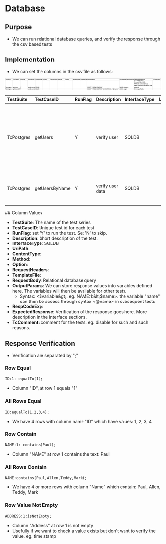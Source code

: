 # Database

## Purpose

* We can run relational database queries, and verify the response through the csv based tests

## Implementation

* We can set the columns in the csv file as follows:

![apiTestData/testCases/sampleTests/TestCases\_database.csv](../.gitbook/assets/image%20%2821%29.png)

<table>
  <thead>
    <tr>
      <th style="text-align:left">TestSuite</th>
      <th style="text-align:left">TestCaseID</th>
      <th style="text-align:left">RunFlag</th>
      <th style="text-align:left">Description</th>
      <th style="text-align:left">InterfaceType</th>
      <th style="text-align:left">UriPath</th>
      <th style="text-align:left">ContentType</th>
      <th style="text-align:left">Method</th>
      <th style="text-align:left">Option</th>
      <th style="text-align:left">RequestHeader</th>
      <th style="text-align:left">TemplateFile</th>
      <th style="text-align:left">RequestBody</th>
      <th style="text-align:left">OutputParam</th>
      <th style="text-align:left">RespCodeExp</th>
      <th style="text-align:left">ExpectedResponse</th>
      <th style="text-align:left">TcComments</th>
    </tr>
  </thead>
  <tbody>
    <tr>
      <td style="text-align:left">TcPostgres</td>
      <td style="text-align:left">getUsers</td>
      <td style="text-align:left">Y</td>
      <td style="text-align:left">verify user</td>
      <td style="text-align:left">SQLDB</td>
      <td style="text-align:left"></td>
      <td style="text-align:left"></td>
      <td style="text-align:left"></td>
      <td style="text-align:left"></td>
      <td style="text-align:left"></td>
      <td style="text-align:left"></td>
      <td style="text-align:left">SELECT * FROM COMPANY</td>
      <td style="text-align:left">NAME:1:&lt;$name&gt;</td>
      <td style="text-align:left"></td>
      <td style="text-align:left">
        <p>ID:1: equalTo(1);</p>
        <p>ID:equalTo(1,2,3,4);</p>
        <p>NAME:1: contains(Paul);</p>
        <p>NAME:contains(Paul,Allen,Teddy,Mark);</p>
        <p>AGE:1: equalTo(32);</p>
        <p>ADDRESS:1: isNotEmpty, SALARY:1: equalTo(20000)</p>
      </td>
      <td style="text-align:left"></td>
    </tr>
    <tr>
      <td style="text-align:left">TcPostgres</td>
      <td style="text-align:left">getUsersByName</td>
      <td style="text-align:left">Y</td>
      <td style="text-align:left">verify user data</td>
      <td style="text-align:left">SQLDB</td>
      <td style="text-align:left"></td>
      <td style="text-align:left"></td>
      <td style="text-align:left"></td>
      <td style="text-align:left"></td>
      <td style="text-align:left"></td>
      <td style="text-align:left"></td>
      <td style="text-align:left">SELECT * FROM COMPANY WHERE NAME = &apos;&lt;@name&gt;&apos;</td>
      <td style="text-align:left">AGE:1:&lt;$age&gt;</td>
      <td style="text-align:left"></td>
      <td style="text-align:left">ID:1: equalTo(1);</td>
      <td style="text-align:left"></td>
    </tr>
  </tbody>
</table>## Column Values

* **TestSuite**: The name of the test series
* **TestCaseID**: Unique test id for each test
* **RunFlag**: set 'Y' to run the test. Set 'N' to skip.
* **Description**: Short description of the test.
* **InterfaceType**: SQLDB
* **UriPath**: 
* **ContentType**: 
* **Method**: 
* **Option**: 
* **RequestHeaders**: 
* **TemplateFile**: 
* **RequestBody**: Relational database query
* **OutputParams**: We can store response values into variables defined here. The variables will then be available for other tests.
  *  Syntax: &lt;$variable&gt;. eg. NAME:1:&lt;$name&gt;. the variable "name" can then be access through syntax &lt;@name&gt; in subsequent tests
* **RespCodeExp**: 
* **ExpectedResponse**: Verification of the response goes here. More description in the interface sections.
* **TcComment:** comment for the tests. eg. disable for such and such reasons.

## Response Verification

* Verification are separated by ";"

### Row Equal

```text
ID:1: equalTo(1);
```

* Column "ID", at row 1 equals "1"

### All Rows Equal

```text
ID:equalTo(1,2,3,4);
```

* We have 4 rows with column name "ID" which have values: 1, 2, 3, 4

### Row Contain

```text
NAME:1: contains(Paul);
```

* Column "NAME" at row 1 contains the text: Paul

### All Rows Contain

```text
NAME:contains(Paul,Allen,Teddy,Mark);
```

* We have 4 or more rows with column "Name" which contain: Paul, Allen, Teddy, Mark

### Row Value Not Empty

```text
ADDRESS:1:isNotEmpty;
```

* Column "Address" at row 1 is not empty
* Usefully if we want to check a value exists but don't want to verify the value. eg. time stamp

